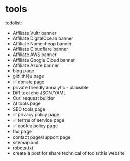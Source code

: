 # tools

todolist:
- Affiliate Vultr banner
- Affiliate DigitalOcean banner
- Affiliate Namecheap banner
- Affiliate Cloudflare banner
- Affiliate AWS banner
- Affiliate Google Cloud banner
- Affiliate Azure banner
- blog page
- giới thiệu page
- ✅ donate page
- private friendly annalytic - plausible
- Diff tool cho JSON/YAML
- Curl request builder
- AI tools page
- SEO tools page
- ✅ privacy policy page
- ✅ terms of service page
- ✅ cookie policy page
- faq page
- contact page/support page
- sitemap.xml
- robots.txt
- create a post for share technical of tools/this website